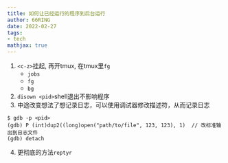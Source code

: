 ```yaml
---
title: 如何让已经运行的程序到后台运行
author: 66RING
date: 2022-02-27
tags: 
- tech
mathjax: true
---
```


1. `<c-z>`挂起, 再开tmux, 在tmux里`fg`
	- `jobs`
	- `fg`
	- `bg`
2. `disown <pid>`shell退出不影响程序
3. 中途改变想法了想记录日志，可以使用调试器修改描述符，从而记录日志
```
$ gdb -p <pid>
(gdb) P (int)dup2((long)open("path/to/file", 123, 123), 1)  // 改标准输出到日志文件
(gdb) detach
```
4. 更彻底的方法`reptyr`


